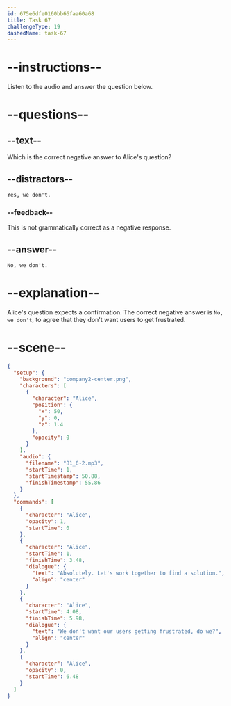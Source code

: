 ```yaml
---
id: 675e6dfe0160bb66faa60a68
title: Task 67
challengeType: 19
dashedName: task-67
---
```


<!-- SPEAKING -->

<!-- (audio) Alice: Absolutely. Let's work together to find a solution. We don't want our users getting frustrated, do we? -->

# --instructions--

Listen to the audio and answer the question below.

# --questions--

## --text--

Which is the correct negative answer to Alice's question?

## --distractors--

`Yes, we don't.`

### --feedback--

This is not grammatically correct as a negative response.

## --answer--

`No, we don't.`

# --explanation--

Alice's question expects a confirmation. The correct negative answer is `No, we don't`, to agree that they don't want users to get frustrated.

# --scene--

```json
{
  "setup": {
    "background": "company2-center.png",
    "characters": [
      {
        "character": "Alice",
        "position": {
          "x": 50,
          "y": 0,
          "z": 1.4
        },
        "opacity": 0
      }
    ],
    "audio": {
      "filename": "B1_6-2.mp3",
      "startTime": 1,
      "startTimestamp": 50.88,
      "finishTimestamp": 55.86
    }
  },
  "commands": [
    {
      "character": "Alice",
      "opacity": 1,
      "startTime": 0
    },
    {
      "character": "Alice",
      "startTime": 1,
      "finishTime": 3.48,
      "dialogue": {
        "text": "Absolutely. Let's work together to find a solution.",
        "align": "center"
      }
    },
    {
      "character": "Alice",
      "startTime": 4.08,
      "finishTime": 5.98,
      "dialogue": {
        "text": "We don't want our users getting frustrated, do we?",
        "align": "center"
      }
    },
    {
      "character": "Alice",
      "opacity": 0,
      "startTime": 6.48
    }
  ]
}
```

